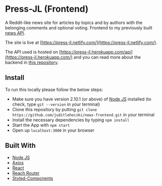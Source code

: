 # Press-JL (Frontend)

A Reddit-like news site for articles by topics and by authors with the belonging comments and optional voting.
Frontend to my previously built [news API](https://github.com/juditlehoczki/news-backend).

The site is live at [https://press-jl.netlify.com/](https://press-jl.netlify.com/).

The API used is hosted on [https://press-jl.herokuapp.com/api](https://press-jl.herokuapp.com/) and you can read more about the backend in [this repository](https://github.com/juditlehoczki/news-backend).

## Install

To run this locally please follow the below steps:

- Make sure you have version 2.10.1 (or above) of [Node JS](https://nodejs.org/en/) installed (to check, type `git --version` in your terminal)
- Clone this repository by putting `git clone https://github.com/juditlehoczki/news-frontend.git` in your terminal
- Install the necessary dependencies by typing `npm install`
- Start the App with `npm start`
- Open up `localhost:3000` in your browser

## Built With

- [Node JS](https://nodejs.org/en/)
- [Axios](https://github.com/axios/axios)
- [React](https://reactjs.org/)
- [Reach Router](https://reach.tech/router)
- [Styled-Components](https://www.styled-components.com/)
